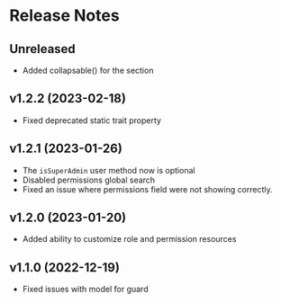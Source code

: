 # Release Notes

## Unreleased

- Added collapsable() for the section

## v1.2.2 (2023-02-18)

- Fixed deprecated static trait property

## v1.2.1 (2023-01-26)

- The `isSuperAdmin` user method now is optional
- Disabled permissions global search
- Fixed an issue where permissions field were not showing correctly.

## v1.2.0 (2023-01-20)

- Added ability to customize role and permission resources

## v1.1.0 (2022-12-19)

- Fixed issues with model for guard
